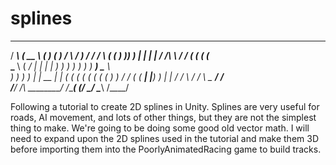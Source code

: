 # splines

  _____   _____    _____        _____      __      _    _____    _____  
 / ____\ (  __ \  (_   _)      (_   _)    /  \    / )  / ___/   / ____\ 
( (___    ) )_) )   | |          | |     / /\ \  / /  ( (__    ( (___   
 \___ \  (  ___/    | |          | |     ) ) ) ) ) )   ) __)    \___ \  
     ) )  ) )       | |   __     | |    ( ( ( ( ( (   ( (           ) ) 
 ___/ /  ( (      __| |___) )   _| |__  / /  \ \/ /    \ \___   ___/ /  
/____/   /__\     \________/   /_____( (_/    \__/      \____\ /____/   
                                                                        

Following a tutorial to create 2D splines in Unity. Splines are very useful for roads, AI movement, and lots of other things, but they are not the simplest thing to make. We're going to be doing some good old vector math. I will need to expand upon the 2D splines used in the tutorial and make them 3D before importing them into the PoorlyAnimatedRacing game to build tracks.
